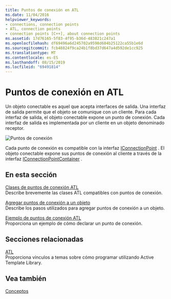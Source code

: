 ```yaml
---
title: Puntos de conexión en ATL
ms.date: 11/04/2016
helpviewer_keywords:
- connections, connection points
- ATL, connection points
- connection points [C++], about connection points
ms.assetid: 17d76165-5f83-4f95-b36d-483821c247a1
ms.openlocfilehash: df69496a6d245702a9598d684b25122ca55b1e6d
ms.sourcegitcommit: fcb48824f9ca24b1f8bd37d647a4d592de1cc925
ms.translationtype: MT
ms.contentlocale: es-ES
ms.lasthandoff: 08/15/2019
ms.locfileid: "69491814"
---
```

# <a name="atl-connection-points"></a>Puntos de conexión en ATL

Un objeto conectable es aquel que acepta interfaces de salida. Una interfaz de salida permite que el objeto se comunique con un cliente. Para cada interfaz de salida, el objeto conectable expone un punto de conexión. Cada interfaz de salida es implementada por un cliente en un objeto denominado receptor.

![Puntos de conexión](../atl/media/vc2zw31.gif "Puntos de conexión")

Cada punto de conexión es compatible con la interfaz [IConnectionPoint](/windows/win32/api/ocidl/nn-ocidl-iconnectionpoint) . El objeto conectable expone sus puntos de conexión al cliente a través de la interfaz [IConnectionPointContainer](/windows/win32/api/ocidl/nn-ocidl-iconnectionpointcontainer) .

## <a name="in-this-section"></a>En esta sección

[Clases de puntos de conexión ATL](../atl/atl-connection-point-classes.md)<br/>
Describe brevemente las clases ATL compatibles con puntos de conexión.

[Agregar puntos de conexión a un objeto](../atl/adding-connection-points-to-an-object.md)<br/>
Describe los pasos utilizados para agregar puntos de conexión a un objeto.

[Ejemplo de puntos de conexión ATL](../atl/atl-connection-point-example.md)<br/>
Proporciona un ejemplo de cómo declarar un punto de conexión.

## <a name="related-sections"></a>Secciones relacionadas

[ATL](../atl/active-template-library-atl-concepts.md)<br/>
Proporciona vínculos a temas sobre cómo programar utilizando Active Template Library.

## <a name="see-also"></a>Vea también

[Conceptos](../atl/active-template-library-atl-concepts.md)

